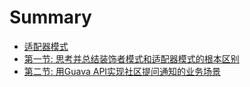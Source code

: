# Summary

* [适配器模式](README.md)
* [第一节: 思考并总结装饰者模式和适配器模式的根本区别](adapter/装饰者和适配器模式的区别.md)
* [第二节: 用Guava API实现社区提问通知的业务场景](adapter/code.md)

